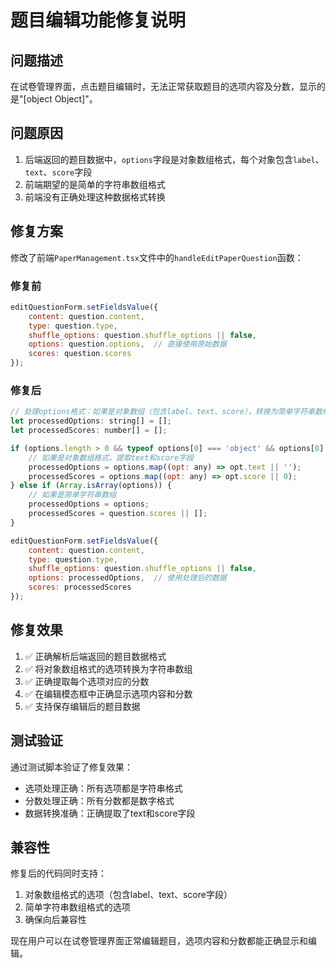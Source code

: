 # 题目编辑功能修复说明

## 问题描述
在试卷管理界面，点击题目编辑时，无法正常获取题目的选项内容及分数，显示的是"[object Object]"。

## 问题原因
1. 后端返回的题目数据中，`options`字段是对象数组格式，每个对象包含`label`、`text`、`score`字段
2. 前端期望的是简单的字符串数组格式
3. 前端没有正确处理这种数据格式转换

## 修复方案
修改了前端`PaperManagement.tsx`文件中的`handleEditPaperQuestion`函数：

### 修复前
```javascript
editQuestionForm.setFieldsValue({
    content: question.content,
    type: question.type,
    shuffle_options: question.shuffle_options || false,
    options: question.options,  // 直接使用原始数据
    scores: question.scores
});
```

### 修复后
```javascript
// 处理options格式：如果是对象数组（包含label、text、score），转换为简单字符串数组
let processedOptions: string[] = [];
let processedScores: number[] = [];

if (options.length > 0 && typeof options[0] === 'object' && options[0].hasOwnProperty('text')) {
    // 如果是对象数组格式，提取text和score字段
    processedOptions = options.map((opt: any) => opt.text || '');
    processedScores = options.map((opt: any) => opt.score || 0);
} else if (Array.isArray(options)) {
    // 如果是简单字符串数组
    processedOptions = options;
    processedScores = question.scores || [];
}

editQuestionForm.setFieldsValue({
    content: question.content,
    type: question.type,
    shuffle_options: question.shuffle_options || false,
    options: processedOptions,  // 使用处理后的数据
    scores: processedScores
});
```

## 修复效果
1. ✅ 正确解析后端返回的题目数据格式
2. ✅ 将对象数组格式的选项转换为字符串数组
3. ✅ 正确提取每个选项对应的分数
4. ✅ 在编辑模态框中正确显示选项内容和分数
5. ✅ 支持保存编辑后的题目数据

## 测试验证
通过测试脚本验证了修复效果：
- 选项处理正确：所有选项都是字符串格式
- 分数处理正确：所有分数都是数字格式
- 数据转换准确：正确提取了text和score字段

## 兼容性
修复后的代码同时支持：
1. 对象数组格式的选项（包含label、text、score字段）
2. 简单字符串数组格式的选项
3. 确保向后兼容性

现在用户可以在试卷管理界面正常编辑题目，选项内容和分数都能正确显示和编辑。 